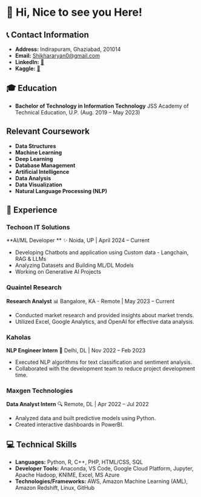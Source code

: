 # 🚀 Hi, Nice to see you Here!

## 📞 Contact Information
- **Address:** Indirapuram, Ghaziabad, 201014
- **Email:** Shikhararyan0@gmail.com
- **LinkedIn:** [🧲](https://www.linkedin.com/in/shikhar-aryan-6aa98a1b4/)
- **Kaggle:** [🧲](https://www.kaggle.com/shikhararyan)

## 🎓 Education
- **Bachelor of Technology in Information Technology**
  JSS Academy of Technical Education, U.P. (Aug. 2019 – May 2023)

## Relevant Coursework
- **Data Structures**
- **Machine Learning**
- **Deep Learning**
- **Database Management**
- **Artificial Intelligence**
- **Data Analysis**
- **Data Visualization**
- **Natural Language Processing (NLP)**


## 💼 Experience

### Techoon IT Solutions
**AI/ML Developer ** ✨
Noida, UP | April 2024 – Current
- Developing Chatbots and application using Custom data - Langchain, RAG & LLMs
- Analyzing Datasets and Building ML/DL Models
- Working on Generative AI Projects 

### Quaintel Research
**Research Analyst** 📊
Bangalore, KA - Remote | May 2023 – Current
- Conducted market research and provided insights about market trends.
- Utilized Excel, Google Analytics, and OpenAI for effective data analysis.

### Kaholas
**NLP Engineer Intern** 🤖
Delhi, DL | Nov 2022 – Feb 2023
- Executed NLP algorithms for text classification and sentiment analysis.
- Collaborated with the development team to reduce project development time.

### Maxgen Technologies
**Data Analyst Intern** 🔍
Remote, DL | Apr 2022 – Jul 2022
- Analyzed data and built predictive models using Python.
- Created interactive dashboards in PowerBI.

## 💻 Technical Skills
- **Languages:** Python, R, C++, PHP, HTML/CSS, SQL
- **Developer Tools:** Anaconda, VS Code, Google Cloud Platform, Jupyter, Apache Hadoop, KNIME, Excel, MS Azure
- **Technologies/Frameworks:** AWS, Amazon Machine Learning (AML), Amazon Redshift, Linux, GitHub
